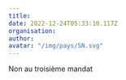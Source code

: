 ```yaml
---
title: 
date: 2022-12-24T05:33:10.117Z
organisation: 
author: 
avatar: "/img/pays/SN.svg"
---
```


Non au troisième mandat 